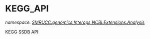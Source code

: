 ﻿# KEGG_API
_namespace: [SMRUCC.genomics.Interops.NCBI.Extensions.Analysis](./index.md)_

KEGG SSDB API




